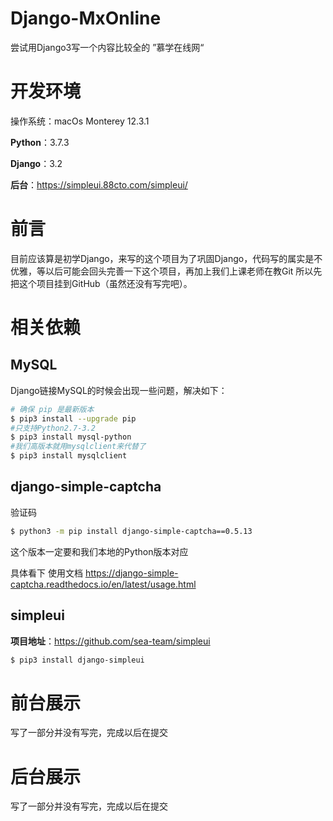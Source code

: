 # Django-MxOnline

尝试用Django3写一个内容比较全的 ”慕学在线网“

# 开发环境

操作系统：macOs Monterey 12.3.1

**Python**：3.7.3

**Django**：3.2

**后台**：https://simpleui.88cto.com/simpleui/

# 前言

目前应该算是初学Django，来写的这个项目为了巩固Django，代码写的属实是不优雅，等以后可能会回头完善一下这个项目，再加上我们上课老师在教Git 所以先把这个项目挂到GitHub（虽然还没有写完吧）。

# 相关依赖

## MySQL

Django链接MySQL的时候会出现一些问题，解决如下：

```bash
# 确保 pip 是最新版本
$ pip3 install --upgrade pip
#只支持Python2.7-3.2
$ pip3 install mysql-python
#我们高版本就用mysqlclient来代替了
$ pip3 install mysqlclient
```

## django-simple-captcha

验证码

```bash
$ python3 -m pip install django-simple-captcha==0.5.13
```

这个版本一定要和我们本地的Python版本对应

具体看下 使用文档 https://django-simple-captcha.readthedocs.io/en/latest/usage.html

## simpleui

**项目地址**：https://github.com/sea-team/simpleui

```bash
$ pip3 install django-simpleui
```



# 前台展示

写了一部分并没有写完，完成以后在提交

# 后台展示

写了一部分并没有写完，完成以后在提交